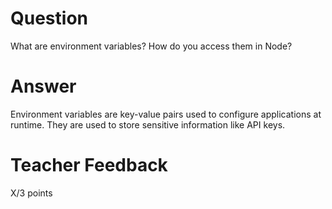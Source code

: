 # Question

What are environment variables? How do you access them in Node?

# Answer
 Environment variables are key-value pairs used to configure applications at runtime. They are used to store sensitive information like API keys. 

# Teacher Feedback

X/3 points